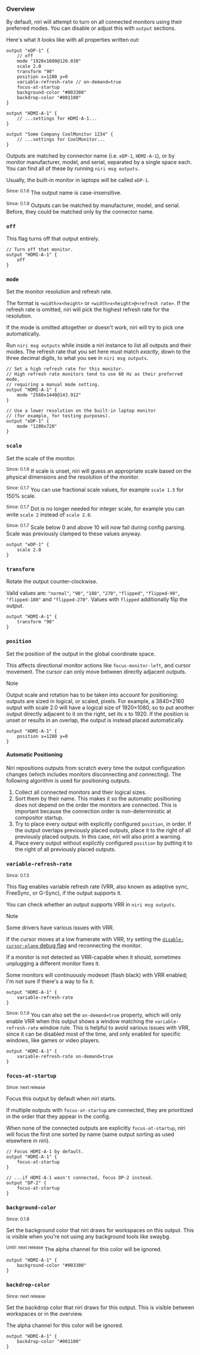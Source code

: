 ### Overview

By default, niri will attempt to turn on all connected monitors using their preferred modes.
You can disable or adjust this with `output` sections.

Here's what it looks like with all properties written out:

```kdl
output "eDP-1" {
    // off
    mode "1920x1080@120.030"
    scale 2.0
    transform "90"
    position x=1280 y=0
    variable-refresh-rate // on-demand=true
    focus-at-startup
    background-color "#003300"
    backdrop-color "#001100"
}

output "HDMI-A-1" {
    // ...settings for HDMI-A-1...
}

output "Some Company CoolMonitor 1234" {
    // ...settings for CoolMonitor...
}
```

Outputs are matched by connector name (i.e. `eDP-1`, `HDMI-A-1`), or by monitor manufacturer, model, and serial, separated by a single space each.
You can find all of these by running `niri msg outputs`.

Usually, the built-in monitor in laptops will be called `eDP-1`.

<sup>Since: 0.1.6</sup> The output name is case-insensitive.

<sup>Since: 0.1.9</sup> Outputs can be matched by manufacturer, model, and serial.
Before, they could be matched only by the connector name.

### `off`

This flag turns off that output entirely.

```kdl
// Turn off that monitor.
output "HDMI-A-1" {
    off
}
```

### `mode`

Set the monitor resolution and refresh rate.

The format is `<width>x<height>` or `<width>x<height>@<refresh rate>`.
If the refresh rate is omitted, niri will pick the highest refresh rate for the resolution.

If the mode is omitted altogether or doesn't work, niri will try to pick one automatically.

Run `niri msg outputs` while inside a niri instance to list all outputs and their modes.
The refresh rate that you set here must match *exactly*, down to the three decimal digits, to what you see in `niri msg outputs`.

```kdl
// Set a high refresh rate for this monitor.
// High refresh rate monitors tend to use 60 Hz as their preferred mode,
// requiring a manual mode setting.
output "HDMI-A-1" {
    mode "2560x1440@143.912"
}

// Use a lower resolution on the built-in laptop monitor
// (for example, for testing purposes).
output "eDP-1" {
    mode "1280x720"
}
```

### `scale`

Set the scale of the monitor.

<sup>Since: 0.1.6</sup> If scale is unset, niri will guess an appropriate scale based on the physical dimensions and the resolution of the monitor.

<sup>Since: 0.1.7</sup> You can use fractional scale values, for example `scale 1.5` for 150% scale.

<sup>Since: 0.1.7</sup> Dot is no longer needed for integer scale, for example you can write `scale 2` instead of `scale 2.0`.

<sup>Since: 0.1.7</sup> Scale below 0 and above 10 will now fail during config parsing. Scale was previously clamped to these values anyway.

```kdl
output "eDP-1" {
    scale 2.0
}
```

### `transform`

Rotate the output counter-clockwise.

Valid values are: `"normal"`, `"90"`, `"180"`, `"270"`, `"flipped"`, `"flipped-90"`, `"flipped-180"` and `"flipped-270"`.
Values with `flipped` additionally flip the output.

```kdl
output "HDMI-A-1" {
    transform "90"
}
```

### `position`

Set the position of the output in the global coordinate space.

This affects directional monitor actions like `focus-monitor-left`, and cursor movement.
The cursor can only move between directly adjacent outputs.

> [!NOTE]
> Output scale and rotation has to be taken into account for positioning: outputs are sized in logical, or scaled, pixels.
> For example, a 3840×2160 output with scale 2.0 will have a logical size of 1920×1080, so to put another output directly adjacent to it on the right, set its x to 1920.
> If the position is unset or results in an overlap, the output is instead placed automatically.

```kdl
output "HDMI-A-1" {
    position x=1280 y=0
}
```

#### Automatic Positioning

Niri repositions outputs from scratch every time the output configuration changes (which includes monitors disconnecting and connecting).
The following algorithm is used for positioning outputs.

1. Collect all connected monitors and their logical sizes.
1. Sort them by their name. This makes it so the automatic positioning does not depend on the order the monitors are connected. This is important because the connection order is non-deterministic at compositor startup.
1. Try to place every output with explicitly configured `position`, in order. If the output overlaps previously placed outputs, place it to the right of all previously placed outputs. In this case, niri will also print a warning.
1. Place every output without explicitly configured `position` by putting it to the right of all previously placed outputs.

### `variable-refresh-rate`

<sup>Since: 0.1.5</sup>

This flag enables variable refresh rate (VRR, also known as adaptive sync, FreeSync, or G-Sync), if the output supports it.

You can check whether an output supports VRR in `niri msg outputs`.

> [!NOTE]
> Some drivers have various issues with VRR.
>
> If the cursor moves at a low framerate with VRR, try setting the [`disable-cursor-plane` debug flag](./Configuration:-Debug-Options.md#disable-cursor-plane) and reconnecting the monitor.
>
> If a monitor is not detected as VRR-capable when it should, sometimes unplugging a different monitor fixes it.
>
> Some monitors will continuously modeset (flash black) with VRR enabled; I'm not sure if there's a way to fix it.

```kdl
output "HDMI-A-1" {
    variable-refresh-rate
}
```

<sup>Since: 0.1.9</sup> You can also set the `on-demand=true` property, which will only enable VRR when this output shows a window matching the `variable-refresh-rate` window rule.
This is helpful to avoid various issues with VRR, since it can be disabled most of the time, and only enabled for specific windows, like games or video players.

```kdl
output "HDMI-A-1" {
    variable-refresh-rate on-demand=true
}
```

### `focus-at-startup`

<sup>Since: next release</sup>

Focus this output by default when niri starts.

If multiple outputs with `focus-at-startup` are connected, they are prioritized in the order that they appear in the config.

When none of the connected outputs are explicitly `focus-at-startup`, niri will focus the first one sorted by name (same output sorting as used elsewhere in niri).

```kdl
// Focus HDMI-A-1 by default.
output "HDMI-A-1" {
    focus-at-startup
}

// ...if HDMI-A-1 wasn't connected, focus DP-2 instead.
output "DP-2" {
    focus-at-startup
}
```

### `background-color`

<sup>Since: 0.1.8</sup>

Set the background color that niri draws for workspaces on this output.
This is visible when you're not using any background tools like swaybg.

<sup>Until: next release</sup> The alpha channel for this color will be ignored.

```kdl
output "HDMI-A-1" {
    background-color "#003300"
}
```

### `backdrop-color`

<sup>Since: next release</sup>

Set the backdrop color that niri draws for this output.
This is visible between workspaces or in the overview.

The alpha channel for this color will be ignored.

```kdl
output "HDMI-A-1" {
    backdrop-color "#001100"
}
```
